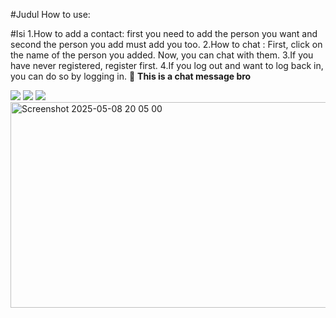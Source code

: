 #Judul
How to use:

#Isi
1.How to add a contact: first you need to add the person you want and second the person you add must add you too.
2.How to chat : First, click on the name of the person you added. Now, you can chat with them.
3.If you have never registered, register first.
4.If you log out and want to log back in, you can do so by logging in.
🤙 **This is a chat message bro**


<img src="https://i.ytimg.com/vi/UCEPgNM4RgY/hqdefault.jpg"/> <img src="https://i.ytimg.com/vi/BBhbOOj6c64/maxresdefault.jpg"/> <img src="https://i.ytimg.com/vi/DtiloqsVyNk/sddefault.jpg"/> <img width="550" height="329" alt="Screenshot 2025-05-08 20 05 00" src="https://github.com/user-attachments/assets/3a68be7c-3741-4e5e-bb57-3dbd25e0a2dd" />

